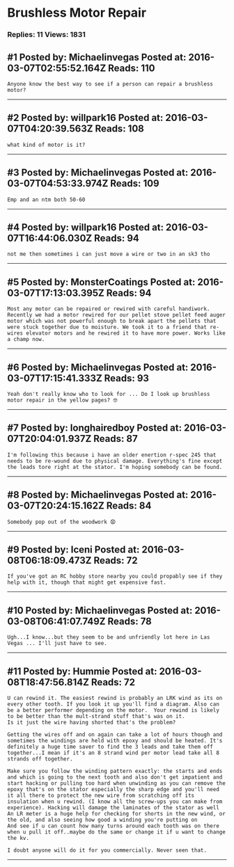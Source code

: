 # Brushless Motor Repair

### Replies: 11 Views: 1831

## \#1 Posted by: Michaelinvegas Posted at: 2016-03-07T02:55:52.164Z Reads: 110

```
Anyone know the best way to see if a person can repair a brushless motor?
```

---
## \#2 Posted by: willpark16 Posted at: 2016-03-07T04:20:39.563Z Reads: 108

```
what kind of motor is it?
```

---
## \#3 Posted by: Michaelinvegas Posted at: 2016-03-07T04:53:33.974Z Reads: 109

```
Emp and an ntm both 50-60
```

---
## \#4 Posted by: willpark16 Posted at: 2016-03-07T16:44:06.030Z Reads: 94

```
not me then sometimes i can just move a wire or two in an sk3 tho
```

---
## \#5 Posted by: MonsterCoatings Posted at: 2016-03-07T17:13:03.395Z Reads: 94

```
Most any motor can be repaired or rewired with careful handiwork. 
Recently we had a motor rewired for our pellet stove pellet feed auger motor which was not powerful enough to break apart the pellets that were stuck together due to moisture. We took it to a friend that re-wires elevator motors and he rewired it to have more power. Works like a champ now.
```

---
## \#6 Posted by: Michaelinvegas Posted at: 2016-03-07T17:15:41.333Z Reads: 93

```
Yeah don't really know who to look for ... Do I look up brushless motor repair in the yellow pages? 🤓
```

---
## \#7 Posted by: longhairedboy Posted at: 2016-03-07T20:04:01.937Z Reads: 87

```
I'm following this because i have an older enertion r-spec 245 that needs to be re-wound due to physical damage. Everything's fine except the leads tore right at the stator. I'm hoping somebody can be found.
```

---
## \#8 Posted by: Michaelinvegas Posted at: 2016-03-07T20:24:15.162Z Reads: 84

```
Somebody pop out of the woodwork 😧
```

---
## \#9 Posted by: Iceni Posted at: 2016-03-08T06:18:09.473Z Reads: 72

```
If you've got an RC hobby store nearby you could propably see if they help with it, though that might get expensive fast.
```

---
## \#10 Posted by: Michaelinvegas Posted at: 2016-03-08T06:41:07.749Z Reads: 78

```
Ugh...I know...but they seem to be and unfriendly lot here in Las Vegas ... I'll just have to see.
```

---
## \#11 Posted by: Hummie Posted at: 2016-03-08T18:47:56.814Z Reads: 72

```
U can rewind it. The easiest rewind is probably an LRK wind as its on every other tooth. If you look it up you'll find a diagram. Also can be a better performer depending on the motor.  Your rewind is likely to be better than the mult-strand stuff that's was on it. 
Is it just the wire having shorted that's the problem?

Getting the wires off and on again can take a lot of hours though and sometimes the windings are held with epoxy and should be heated. It's definitely a huge time saver to find the 3 leads and take them off together...I mean if it's an 8 strand wind per motor lead take all 8 strands off together. 

Make sure you follow the winding pattern exactly: the starts and ends and which is going to the next tooth and also don't get impatient and start hacking or pulling too hard when unwinding as you can remove the epoxy that's on the stator especially the sharp edge and you'll need it all there to protect the new wire from scratching off its insulation when u rewind. (I know all the screw-ups you can make from experience). Hacking will damage the laminates of the stator as well
An LR meter is a huge help for checking for shorts in the new wind, or the old, and also seeing how good a winding you're putting on
And see if u can count how many turns around each tooth was on there when u pull it off..maybe do the same or change it if u want to change the kv.

I doubt anyone will do it for you commercially. Never seen that.
```

---

